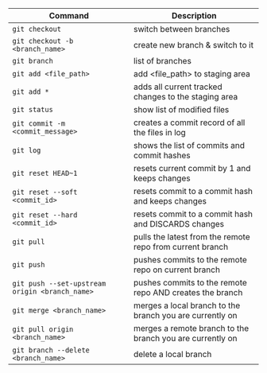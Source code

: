 |Command|Description|
|-----------------------------------------------|--------------------|
|`git checkout`                                 | switch between branches
|`git checkout -b <branch_name>`                | create new branch & switch to it
|`git branch`                                   | list of branches
|`git add <file_path>`                          | add <file_path> to staging area
|`git add *`                                    | adds all current tracked changes to the staging area
|`git status`                                   | show list of modified files 
|`git commit -m <commit_message>`               | creates a commit record of all the files in log
|`git log`                                      | shows the list of commits and commit hashes
|`git reset HEAD~1`                             | resets current commit by 1 and keeps changes
|`git reset --soft <commit_id>`                 | resets commit to a commit hash and keeps changes
|`git reset --hard <commit_id>`                 | resets commit to a commit hash and DISCARDS changes 
|`git pull`                                     | pulls the latest from the remote repo from current branch
|`git push`                                     | pushes commits to the remote repo on current branch
|`git push --set-upstream origin <branch_name>` | pushes commits to the remote repo AND creates the branch
|`git merge <branch_name>`                      | merges a local branch to the branch you are currently on
|`git pull origin <branch_name>`                | merges a remote branch to the branch you are currently on
|`git branch --delete <branch_name>`            | delete a local branch